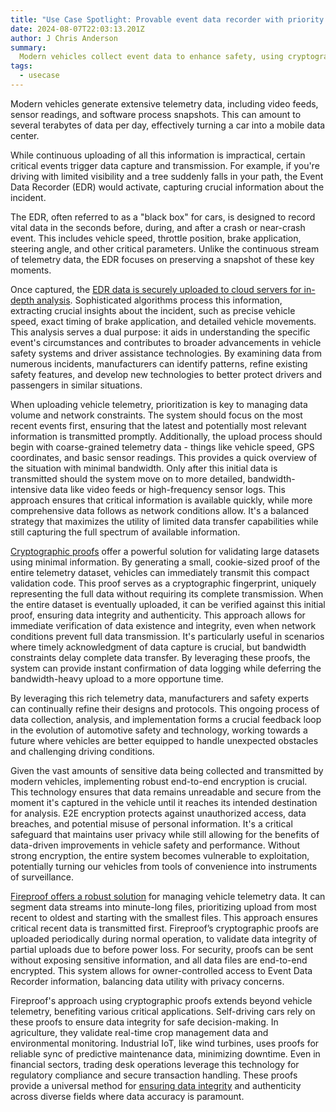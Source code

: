```yaml
---
title: "Use Case Spotlight: Provable event data recorder with priority delivery"
date: 2024-08-07T22:03:13.201Z
author: J Chris Anderson
summary: 
  Modern vehicles collect event data to enhance safety, using cryptographic proofs to ensure data integrity and security. Event Data Recorders (EDRs) capture critical information during incidents, providing valuable insights for safety improvements and analysis. By prioritizing data uploads and leveraging cryptographic proofs, manufacturers can enhance safety features and protect user privacy.
tags:
  - usecase
---
```

Modern vehicles generate extensive telemetry data, including video feeds, sensor readings, and software process snapshots. This can amount to several terabytes of data per day, effectively turning a car into a mobile data center.

While continuous uploading of all this information is impractical, certain critical events trigger data capture and transmission. For example, if you're driving with limited visibility and a tree suddenly falls in your path, the Event Data Recorder (EDR) would activate, capturing crucial information about the incident.

The EDR, often referred to as a "black box" for cars, is designed to record vital data in the seconds before, during, and after a crash or near-crash event. This includes vehicle speed, throttle position, brake application, steering angle, and other critical parameters. Unlike the continuous stream of telemetry data, the EDR focuses on preserving a snapshot of these key moments.

Once captured, the [EDR data is securely uploaded to cloud servers for in-depth analysis](https://www.degruyter.com/document/doi/10.1515/eng-2020-0007/html). Sophisticated algorithms process this information, extracting crucial insights about the incident, such as precise vehicle speed, exact timing of brake application, and detailed vehicle movements. This analysis serves a dual purpose: it aids in understanding the specific event's circumstances and contributes to broader advancements in vehicle safety systems and driver assistance technologies. By examining data from numerous incidents, manufacturers can identify patterns, refine existing safety features, and develop new technologies to better protect drivers and passengers in similar situations.

When uploading vehicle telemetry, prioritization is key to managing data volume and network constraints. The system should focus on the most recent events first, ensuring that the latest and potentially most relevant information is transmitted promptly. Additionally, the upload process should begin with coarse-grained telemetry data - things like vehicle speed, GPS coordinates, and basic sensor readings. This provides a quick overview of the situation with minimal bandwidth. Only after this initial data is transmitted should the system move on to more detailed, bandwidth-intensive data like video feeds or high-frequency sensor logs. This approach ensures that critical information is available quickly, while more comprehensive data follows as network conditions allow. It's a balanced strategy that maximizes the utility of limited data transfer capabilities while still capturing the full spectrum of available information.

[Cryptographic proofs](https://fireproof.storage/posts/from-mlops-to-point-of-sale:-merkle-proofs-and-data-locality/) offer a powerful solution for validating large datasets using minimal information. By generating a small, cookie-sized proof of the entire telemetry dataset, vehicles can immediately transmit this compact validation code. This proof serves as a cryptographic fingerprint, uniquely representing the full data without requiring its complete transmission. When the entire dataset is eventually uploaded, it can be verified against this initial proof, ensuring data integrity and authenticity. This approach allows for immediate verification of data existence and integrity, even when network conditions prevent full data transmission. It's particularly useful in scenarios where timely acknowledgment of data capture is crucial, but bandwidth constraints delay complete data transfer. By leveraging these proofs, the system can provide instant confirmation of data logging while deferring the bandwidth-heavy upload to a more opportune time.

By leveraging this rich telemetry data, manufacturers and safety experts can continually refine their designs and protocols. This ongoing process of data collection, analysis, and implementation forms a crucial feedback loop in the evolution of automotive safety and technology, working towards a future where vehicles are better equipped to handle unexpected obstacles and challenging driving conditions.

Given the vast amounts of sensitive data being collected and transmitted by modern vehicles, implementing robust end-to-end encryption is crucial. This technology ensures that data remains unreadable and secure from the moment it's captured in the vehicle until it reaches its intended destination for analysis. E2E encryption protects against unauthorized access, data breaches, and potential misuse of personal information. It's a critical safeguard that maintains user privacy while still allowing for the benefits of data-driven improvements in vehicle safety and performance. Without strong encryption, the entire system becomes vulnerable to exploitation, potentially turning our vehicles from tools of convenience into instruments of surveillance.

[Fireproof offers a robust solution](https://fireproof.storage/posts/understanding-the-fireproof-value-proposition/) for managing vehicle telemetry data. It can segment data streams into minute-long files, prioritizing upload from most recent to oldest and starting with the smallest files. This approach ensures critical recent data is transmitted first. Fireproof’s cryptographic proofs are uploaded periodically during normal operation, to validate data integrity of partial uploads due to before power loss. For security, proofs can be sent without exposing sensitive information, and all data files are end-to-end encrypted. This system allows for owner-controlled access to Event Data Recorder information, balancing data utility with privacy concerns.

Fireproof's approach using cryptographic proofs extends beyond vehicle telemetry, benefiting various critical applications. Self-driving cars rely on these proofs to ensure data integrity for safe decision-making. In agriculture, they validate real-time crop management data and environmental monitoring. Industrial IoT, like wind turbines, uses proofs for reliable sync of predictive maintenance data, minimizing downtime. Even in financial sectors, trading desk operations leverage this technology for regulatory compliance and secure transaction handling. These proofs provide a universal method for [ensuring data integrity](https://fireproof.storage/posts/why-verifiable-crdts-are-the-future-of-web-data/) and authenticity across diverse fields where data accuracy is paramount.